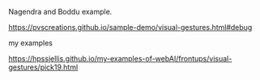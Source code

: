 

Nagendra and Boddu example.

https://pvscreations.github.io/sample-demo/visual-gestures.html#debug



my examples 



https://hpssjellis.github.io/my-examples-of-webAI/frontups/visual-gestures/pick19.html


